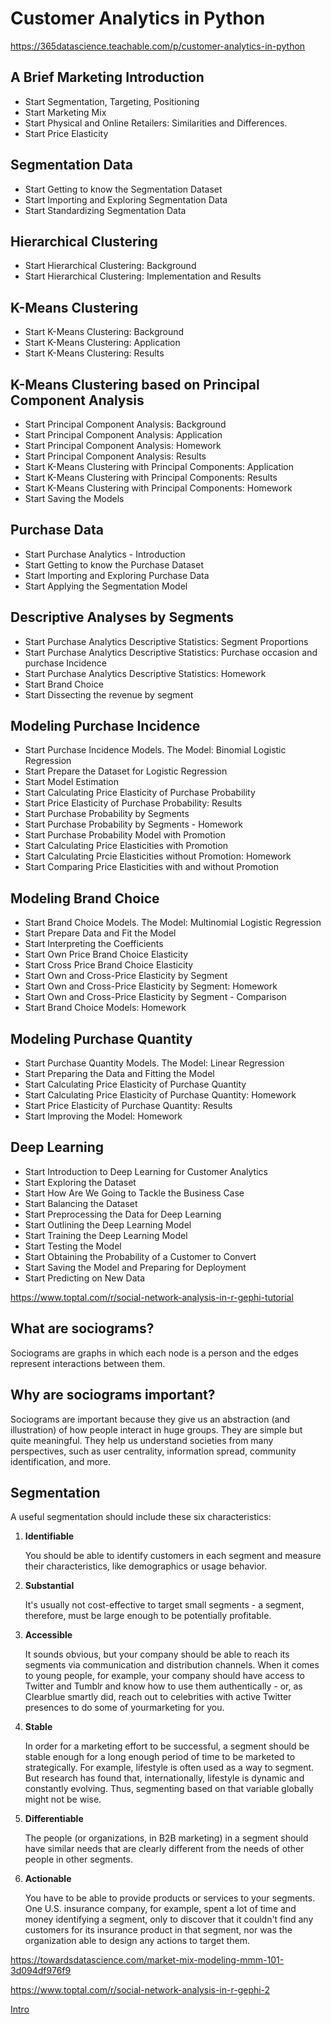 # Customer Analytics in Python

<https://365datascience.teachable.com/p/customer-analytics-in-python>

## A Brief Marketing Introduction

- Start Segmentation, Targeting, Positioning
- Start Marketing Mix
- Start Physical and Online Retailers: Similarities and Differences.
- Start Price Elasticity

## Segmentation Data

- Start Getting to know the Segmentation Dataset
- Start Importing and Exploring Segmentation Data
- Start Standardizing Segmentation Data

## Hierarchical Clustering

- Start Hierarchical Clustering: Background
- Start Hierarchical Clustering: Implementation and Results

## K-Means Clustering

- Start K-Means Clustering: Background
- Start K-Means Clustering: Application
- Start K-Means Clustering: Results

## K-Means Clustering based on Principal Component Analysis

- Start Principal Component Analysis: Background
- Start Principal Component Analysis: Application
- Start Principal Component Analysis: Homework
- Start Principal Component Analysis: Results
- Start K-Means Clustering with Principal Components: Application
- Start K-Means Clustering with Principal Components: Results
- Start K-Means Clustering with Principal Components: Homework
- Start Saving the Models

## Purchase Data

- Start Purchase Analytics - Introduction
- Start Getting to know the Purchase Dataset
- Start Importing and Exploring Purchase Data
- Start Applying the Segmentation Model

## Descriptive Analyses by Segments

- Start Purchase Analytics Descriptive Statistics: Segment Proportions
- Start Purchase Analytics Descriptive Statistics: Purchase occasion and purchase Incidence
- Start Purchase Analytics Descriptive Statistics: Homework
- Start Brand Choice
- Start Dissecting the revenue by segment

## Modeling Purchase Incidence

- Start Purchase Incidence Models. The Model: Binomial Logistic Regression
- Start Prepare the Dataset for Logistic Regression
- Start Model Estimation
- Start Calculating Price Elasticity of Purchase Probability
- Start Price Elasticity of Purchase Probability: Results
- Start Purchase Probability by Segments
- Start Purchase Probability by Segments - Homework
- Start Purchase Probability Model with Promotion
- Start Calculating Price Elasticities with Promotion
- Start Calculating Prcie Elasticities without Promotion: Homework
- Start Comparing Price Elasticities with and without Promotion

## Modeling Brand Choice

- Start Brand Choice Models. The Model: Multinomial Logistic Regression
- Start Prepare Data and Fit the Model
- Start Interpreting the Coefficients
- Start Own Price Brand Choice Elasticity
- Start Cross Price Brand Choice Elasticity
- Start Own and Cross-Price Elasticity by Segment
- Start Own and Cross-Price Elasticity by Segment: Homework
- Start Own and Cross-Price Elasticity by Segment - Comparison
- Start Brand Choice Models: Homework

## Modeling Purchase Quantity

- Start Purchase Quantity Models. The Model: Linear Regression
- Start Preparing the Data and Fitting the Model
- Start Calculating Price Elasticity of Purchase Quantity
- Start Calculating Price Elasticity of Purchase Quantity: Homework
- Start Price Elasticity of Purchase Quantity: Results
- Start Improving the Model: Homework

## Deep Learning

- Start Introduction to Deep Learning for Customer Analytics
- Start Exploring the Dataset
- Start How Are We Going to Tackle the Business Case
- Start Balancing the Dataset
- Start Preprocessing the Data for Deep Learning
- Start Outlining the Deep Learning Model
- Start Training the Deep Learning Model
- Start Testing the Model
- Start Obtaining the Probability of a Customer to Convert
- Start Saving the Model and Preparing for Deployment
- Start Predicting on New Data

<https://www.toptal.com/r/social-network-analysis-in-r-gephi-tutorial>

## What are sociograms?

Sociograms are graphs in which each node is a person and the edges represent interactions between them.

## Why are sociograms important?

Sociograms are important because they give us an abstraction (and illustration) of how people interact in huge groups. They are simple but quite meaningful. They help us understand societies from many perspectives, such as user centrality, information spread, community identification, and more.

## Segmentation

A useful segmentation should include these six characteristics:

1. **Identifiable**

    You should be able to identify customers in each segment and measure their characteristics, like demographics or usage behavior.

2. **Substantial**

    It's usually not cost-effective to target small segments - a segment, therefore, must be large enough to be potentially profitable.

3. **Accessible**

    It sounds obvious, but your company should be able to reach its segments via communication and distribution channels. When it comes to young people, for example, your company should have access to Twitter and Tumblr and know how to use them authentically - or, as Clearblue smartly did, reach out to celebrities with active Twitter presences to do some of yourmarketing for you.

4. **Stable**

    In order for a marketing effort to be successful, a segment should be stable enough for a long enough period of time to be marketed to strategically. For example, lifestyle is often used as a way to segment. But research has found that, internationally, lifestyle is dynamic and constantly evolving. Thus, segmenting based on that variable globally might not be wise.

5. **Differentiable**

    The people (or organizations, in B2B marketing) in a segment should have similar needs that are clearly different from the needs of other people in other segments.

6. **Actionable**

    You have to be able to provide products or services to your segments. One U.S. insurance company, for example, spent a lot of time and money identifying a segment, only to discover that it couldn't find any customers for its insurance product in that segment, nor was the organization able to design any actions to target them.

<https://towardsdatascience.com/market-mix-modeling-mmm-101-3d094df976f9>

<https://www.toptal.com/r/social-network-analysis-in-r-gephi-2>

[Intro](ai/courses/customer-analytics-in-python/intro.md)
